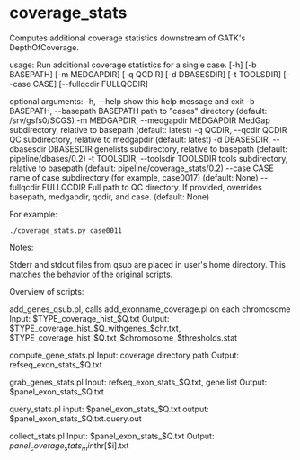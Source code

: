 coverage_stats
==============
Computes additional coverage statistics downstream of GATK's DepthOfCoverage.

usage: Run additional coverage statistics for a single case.
       [-h] [-b BASEPATH] [-m MEDGAPDIR] [-q QCDIR] [-d DBASESDIR]
       [-t TOOLSDIR] [--case CASE] [--fullqcdir FULLQCDIR]

optional arguments:
  -h, --help            show this help message and exit
  -b BASEPATH, --basepath BASEPATH
                        path to "cases" directory (default: /srv/gsfs0/SCGS)
  -m MEDGAPDIR, --medgapdir MEDGAPDIR
                        MedGap subdirectory, relative to basepath (default:
                        latest)
  -q QCDIR, --qcdir QCDIR
                        QC subdirectory, relative to medgapdir (default:
                        latest)
  -d DBASESDIR, --dbasesdir DBASESDIR
                        genelists subdirectory, relative to basepath (default:
                        pipeline/dbases/0.2)
  -t TOOLSDIR, --toolsdir TOOLSDIR
                        tools subdirectory, relative to basepath (default:
                        pipeline/coverage_stats/0.2)
  --case CASE           name of case subdirectory (for example, case0017)
                        (default: None)
  --fullqcdir FULLQCDIR
                        Full path to QC directory. If provided, overrides
                        basepath, medgapdir, qcdir, and case. (default: None)

For example:

	./coverage_stats.py case0011

Notes:

Stderr and stdout files from qsub are placed in user's home directory. This matches the behavior of the original scripts.

Overview of scripts:

add_genes_qsub.pl, calls add_exonname_coverage.pl on each chromosome
Input: $TYPE_coverage_hist_$Q.txt
Output: $TYPE_coverage_hist_$Q_withgenes_$chr.txt, $TYPE_coverage_hist_$Q.txt_$chromosome_$thresholds.stat

compute_gene_stats.pl
Input: coverage directory path
Output: refseq_exon_stats_$Q.txt

grab_genes_stats.pl
Input: refseq_exon_stats_$Q.txt, gene list
Output: $panel_exon_stats_$Q.txt

query_stats.pl
input: $panel_exon_stats_$Q.txt
output: $panel_exon_stats_$Q.txt.query.out

collect_stats.pl
Input: $panel_exon_stats_$Q.txt
Output: $panel_coverage_stats_min$thr[$i].txt
